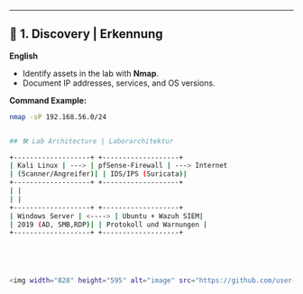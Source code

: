 
---

## 🔎 1. Discovery | Erkennung  
**English**  
- Identify assets in the lab with **Nmap**.  
- Document IP addresses, services, and OS versions.  

**Command Example:**  
```bash
nmap -sP 192.168.56.0/24


## 🛠️ Lab Architecture | Laborarchitektur  

+-------------------+ +-------------------+ 
| Kali Linux | ---> | pfSense-Firewall | ---> Internet 
| (Scanner/Angreifer)| | IDS/IPS (Suricata)| 
+-------------------+ +-------------------+ 
| | 
| | 
+-------------------+ +-------------------+ 
| Windows Server | <----> | Ubuntu + Wazuh SIEM| 
| 2019 (AD, SMB,RDP)| | Protokoll und Warnungen | 
+-------------------+ +-------------------+





<img width="828" height="595" alt="image" src="https://github.com/user-attachments/assets/31014c24-3cc2-4f1b-9ddb-ff826b48ef87" />

